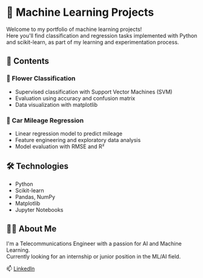 # 🧠 Machine Learning Projects

Welcome to my portfolio of machine learning projects!  
Here you'll find classification and regression tasks implemented with Python and scikit-learn, as part of my learning and experimentation process.

## 📁 Contents

### 🌸 Flower Classification
- Supervised classification with Support Vector Machines (SVM)
- Evaluation using accuracy and confusion matrix
- Data visualization with matplotlib

### 🚗 Car Mileage Regression
- Linear regression model to predict mileage
- Feature engineering and exploratory data analysis
- Model evaluation with RMSE and R²

## 🛠️ Technologies
- Python
- Scikit-learn
- Pandas, NumPy
- Matplotlib
- Jupyter Notebooks

## 👨‍💻 About Me
I'm a Telecommunications Engineer with a passion for AI and Machine Learning.  
Currently looking for an internship or junior position in the ML/AI field.

📫 [LinkedIn](https://www.linkedin.com/in/emilio-castro-260796278/)
